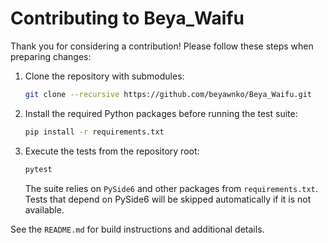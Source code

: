 # Contributing to Beya_Waifu

Thank you for considering a contribution! Please follow these steps when preparing changes:

1. Clone the repository with submodules:
   ```bash
   git clone --recursive https://github.com/beyawnko/Beya_Waifu.git
   ```
2. Install the required Python packages before running the test suite:
   ```bash
   pip install -r requirements.txt
   ```
3. Execute the tests from the repository root:
   ```bash
   pytest
   ```
   The suite relies on `PySide6` and other packages from `requirements.txt`. Tests that
   depend on PySide6 will be skipped automatically if it is not available.

See the `README.md` for build instructions and additional details.
